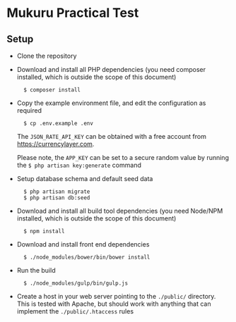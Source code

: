 Mukuru Practical Test
===

Setup
---

* Clone the repository

* Download and install all PHP dependencies (you need composer installed, which is outside the scope of this document)

        $ composer install

* Copy the example environment file, and edit the configuration as required

        $ cp .env.example .env

    The `JSON_RATE_API_KEY` can be obtained with a free account from https://currencylayer.com.

    Please note, the `APP_KEY` can be set to a secure random value by running the `$ php artisan key:generate` command

* Setup database schema and default seed data

        $ php artisan migrate
        $ php artisan db:seed

* Download and install all build tool dependencies (you need Node/NPM installed, which is outside the scope of this document)

        $ npm install

* Download and install front end dependencies

        $ ./node_modules/bower/bin/bower install

* Run the build

        $ ./node_modules/gulp/bin/gulp.js

* Create a host in your web server pointing to the `./public/` directory. This is tested with Apache, but should work
with anything that can implement the `./public/.htaccess` rules